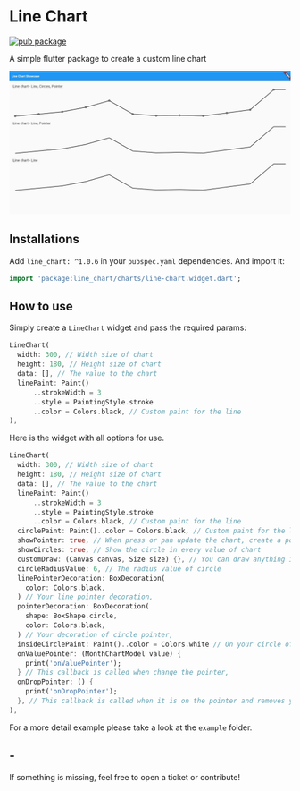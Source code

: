 # Line Chart

[![pub package](https://img.shields.io/pub/v/line_chart.svg?style=for-the-badge&color=blue)](https://pub.dartlang.org/packages/line_chart)

A simple flutter package to create a custom line chart

![LineChart](https://raw.githubusercontent.com/lucas-sesti/line_chart/master/example/Showcase.jpeg)

## Installations

Add `line_chart: ^1.0.6` in your `pubspec.yaml` dependencies. And import it:

```dart
import 'package:line_chart/charts/line-chart.widget.dart';
```

## How to use

Simply create a `LineChart` widget and pass the required params:

```dart
LineChart(
  width: 300, // Width size of chart
  height: 180, // Height size of chart
  data: [], // The value to the chart
  linePaint: Paint()
      ..strokeWidth = 3
      ..style = PaintingStyle.stroke
      ..color = Colors.black, // Custom paint for the line 
),
```

Here is the widget with all options for use.

```dart
LineChart(
  width: 300, // Width size of chart
  height: 180, // Height size of chart
  data: [], // The value to the chart
  linePaint: Paint()
      ..strokeWidth = 3
      ..style = PaintingStyle.stroke
      ..color = Colors.black, // Custom paint for the line 
  circlePaint: Paint()..color = Colors.black, // Custom paint for the line 
  showPointer: true, // When press or pan update the chart, create a pointer in approximated value (The default is true)
  showCircles: true, // Show the circle in every value of chart
  customDraw: (Canvas canvas, Size size) {}, // You can draw anything in your chart, this callback is called when is generating the chart
  circleRadiusValue: 6, // The radius value of circle
  linePointerDecoration: BoxDecoration(
    color: Colors.black,
  ) // Your line pointer decoration,
  pointerDecoration: BoxDecoration(
    shape: BoxShape.circle,
    color: Colors.black,
  ) // Your decoration of circle pointer,
  insideCirclePaint: Paint()..color = Colors.white // On your circle of the chart, have a second circle, which is inside and a slightly smaller size.
  onValuePointer: (MonthChartModel value) {
    print('onValuePointer');
  } // This callback is called when change the pointer,
  onDropPointer: () {
    print('onDropPointer');
  }, // This callback is called when it is on the pointer and removes your finger from the screen
),
```

For a more detail example please take a look at the `example` folder.

## -

If something is missing, feel free to open a ticket or contribute!
